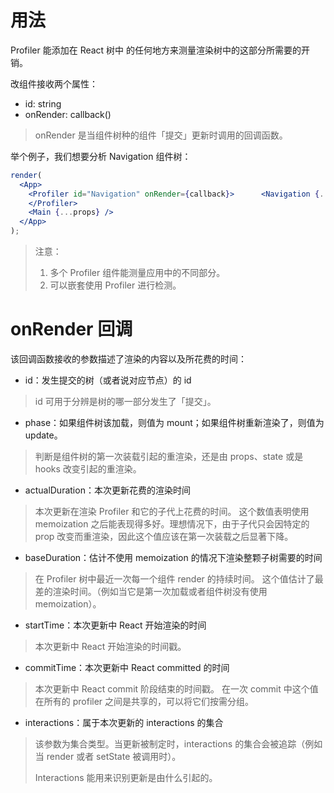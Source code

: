# 用法

Profiler 能添加在 React 树中 的任何地方来测量渲染树中的这部分所需要的开销。

改组件接收两个属性：

+ id: string
+ onRender: callback()

> onRender 是当组件树种的组件「提交」更新时调用的回调函数。

举个例子，我们想要分析 Navigation 组件树：

```jsx
render(
  <App>
    <Profiler id="Navigation" onRender={callback}>      <Navigation {...props} />
    </Profiler>
    <Main {...props} />
  </App>
);
```

> 注意：
>
> 1. 多个 Profiler 组件能测量应用中的不同部分。
> 2. 可以嵌套使用 Profiler 进行检测。

# onRender 回调

该回调函数接收的参数描述了渲染的内容以及所花费的时间：

+ id：发生提交的树（或者说对应节点）的 id

> id 可用于分辨是树的哪一部分发生了「提交」。

+ phase：如果组件树该加载，则值为 mount；如果组件树重新渲染了，则值为 update。

> 判断是组件树的第一次装载引起的重渲染，还是由 props、state 或是 hooks 改变引起的重渲染。

+ actualDuration：本次更新花费的渲染时间

> 本次更新在渲染 Profiler 和它的子代上花费的时间。 这个数值表明使用 memoization 之后能表现得多好。理想情况下，由于子代只会因特定的 prop 改变而重渲染，因此这个值应该在第一次装载之后显著下降。

+ baseDuration：估计不使用 memoization 的情况下渲染整颗子树需要的时间

> 在 Profiler 树中最近一次每一个组件 render 的持续时间。 这个值估计了最差的渲染时间。（例如当它是第一次加载或者组件树没有使用 memoization）。

+ startTime：本次更新中 React 开始渲染的时间

> 本次更新中 React 开始渲染的时间戳。

+ commitTime：本次更新中 React committed 的时间

> 本次更新中 React commit 阶段结束的时间戳。 在一次 commit 中这个值在所有的 profiler 之间是共享的，可以将它们按需分组。

+ interactions：属于本次更新的 interactions 的集合

> 该参数为集合类型。当更新被制定时，interactions 的集合会被追踪（例如当 render 或者 setState 被调用时）。
>
> Interactions 能用来识别更新是由什么引起的。

